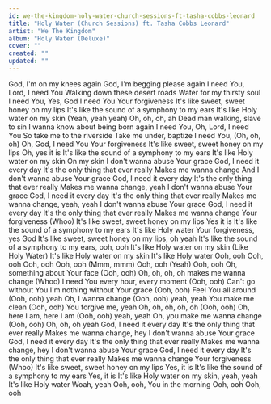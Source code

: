 ```yaml
---
id: we-the-kingdom-holy-water-church-sessions-ft-tasha-cobbs-leonard
title: "Holy Water (Church Sessions) ft. Tasha Cobbs Leonard"
artist: "We The Kingdom"
album: "Holy Water (Deluxe)"
cover: ""
created: ""
updated: ""
---
```


God, I'm on my knees again
God, I'm begging please again
I need You, Lord, I need You
Walking down these desert roads
Water for my thirsty soul
I need You, Yes, God I need You
Your forgiveness
It's like sweet, sweet honey on my lips
It's like the sound of a symphony to my ears
It's like Holy water on my skin
(Yeah, yeah yeah)
Oh, oh, oh, ah
Dead man walking, slave to sin
I wanna know about being born again
I need You, Oh, Lord, I need You
So take me to the riverside
Take me under, baptize
I need You, (Oh, oh, oh)
Oh, God, I need You
Your forgiveness
It's like sweet, sweet honey on my lips
Oh, yes it is
It's like the sound of a symphony to my ears
It's like Holy water on my skin
On my skin
I don't wanna abuse Your grace
God, I need it every day
It's the only thing that ever really
Makes me wanna change
And I don't wanna abuse Your grace
God, I need it every day
It's the only thing that ever really
Makes me wanna change, yeah
I don't wanna abuse Your grace
God, I need it every day
It's the only thing that ever really
Makes me wanna change, yeah, yeah
I don't wanna abuse Your grace
God, I need it every day
It's the only thing that ever really
Makes me wanna change
Your forgiveness (Whoo)
It's like sweet, sweet honey on my lips
Yes it is
It's like the sound of a symphony to my ears
It's like Holy water
Your forgiveness, yes God
It's like sweet, sweet honey on my lips, oh yeah
It's like the sound of a symphony to my ears, ooh, ooh
It's like Holy water on my skin
(Like Holy Water)
It's like Holy water on my skin
It's like Holy water
Ooh, ooh
Ooh, ooh
Ooh, ooh
Ooh, ooh (Mmm, mmm)
Ooh, ooh (Yeah)
Ooh, ooh
Oh, something about Your face (Ooh, ooh)
Oh, oh, oh, oh makes me wanna change (Whoo)
I need You every hour, every moment (Ooh, ooh)
Can't go without You
I'm nothing without Your grace (Ooh, ooh)
Feel You all around (Ooh, ooh) yeah
Oh, I wanna change (Ooh, ooh) yeah, yeah
You make me clean (Ooh, ooh)
You forgive me, yeah
Oh, oh, oh, oh, oh (Ooh, ooh)
Oh, here I am, here I am
(Ooh, ooh) yeah, yeah
Oh, you make me wanna change (Ooh, ooh)
Oh, oh, oh yeah
God, I need it every day
It's the only thing that ever really
Makes me wanna change, hey
I don't wanna abuse Your grace
God, I need it every day
It's the only thing that ever really
Makes me wanna change, hey
I don't wanna abuse Your grace
God, I need it every day
It's the only thing that ever really
Makes me wanna change
Your forgiveness (Whoo)
It's like sweet, sweet honey on my lips
Yes, it is
It's like the sound of a symphony to my ears
Yes, it is
It's like Holy water on my skin, yeah, yeah
It's like Holy water
Woah, yeah
Ooh, ooh, You in the morning
Ooh, ooh
Ooh, ooh